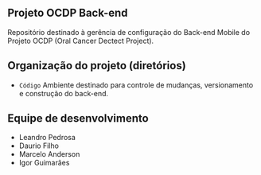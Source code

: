 ## Projeto OCDP Back-end 

Repositório destinado à gerência de configuração do Back-end Mobile do Projeto OCDP (Oral Cancer Dectect Project).


## Organização do projeto (diretórios)

- `Código` Ambiente destinado para controle de mudanças, versionamento e construção do back-end.

## Equipe de desenvolvimento
- Leandro Pedrosa
- Daurio Filho
- Marcelo Anderson
- Igor Guimarães